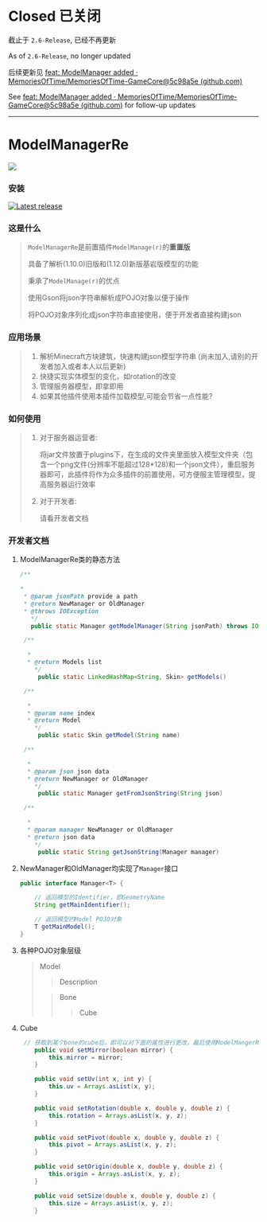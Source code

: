 # Closed 已关闭

截止于 `2.6-Release`, 已经不再更新

As of `2.6-Release`, no longer updated 

后续更新见 [feat: ModelManager added · MemoriesOfTime/MemoriesOfTime-GameCore@5c98a5e (github.com)](https://github.com/MemoriesOfTime/MemoriesOfTime-GameCore/commit/5c98a5e5a46cfcaceedaf11f8662dacf03c7df8c)

See [feat: ModelManager added · MemoriesOfTime/MemoriesOfTime-GameCore@5c98a5e (github.com)](https://github.com/MemoriesOfTime/MemoriesOfTime-GameCore/commit/5c98a5e5a46cfcaceedaf11f8662dacf03c7df8c) for follow-up updates

---

# ModelManagerRe

<a href="https://github.com/iGxnon/ModelManagerRe/README_EN.md" alt="Latest release">
    <img src="https://img.shields.io/badge/README-English-green">
</a>

### 安装

<a href="https://github.com/iGxnon/ModelManagerRe/releases/latest" alt="Latest release">
    <img src="https://img.shields.io/github/v/release/iGxnon/ModelManagerRe" alt="Latest release">
</a>


### 这是什么

> `ModelManagerRe`是前置插件`ModelManage(r)`的**重置版**
>
> 具备了解析(1.10.0)旧版和(1.12.0)新版基岩版模型的功能
>
> 秉承了`ModelManage(r)`的优点
>
> 使用Gson将json字符串解析成POJO对象以便于操作
>
> 将POJO对象序列化成json字符串直接使用，便于开发者直接构建json

### 应用场景

> 1. 解析Minecraft方块建筑，快速构建json模型字符串 (尚未加入,请别的开发者加入或者本人以后更新)
>2. 快捷实现实体模型的变化，如rotation的改变
> 3. 管理服务器模型，即拿即用
> 4. 如果其他插件使用本插件加载模型,可能会节省一点性能?

### 如何使用

> 1. 对于服务器运营者:
>
>    将jar文件放置于plugins下，在生成的文件夹里面放入模型文件夹（包含一个png文件(分辨率不能超过128*128)和一个json文件），重启服务器即可，此插件将作为众多插件的前置使用，可方便服主管理模型，提高服务器运行效率
>
> 2. 对于开发者:
>
>    请看开发者文档

### 开发者文档

1. ModelManagerRe类的静态方法

   ```java
   /**
   
   * 
    * @param jsonPath provide a path
    * @return NewManager or OldManager
    * @throws IOException 
      */
      public static Manager getModelManager(String jsonPath) throws IOException
   
    /**
   
     * 
     * @return Models list
       */
        public static LinkedHashMap<String, Skin> getModels()
   
    /**
   
     * 
     * @param name index
     * @return Model
       */
        public static Skin getModel(String name)
   
    /**
   
     * 
     * @param json json data
     * @return NewManager or OldManager
       */
        public static Manager getFromJsonString(String json)
   
    /**
   
     * 
     * @param manager NewManager or OldManager
     * @return json data
       */
        public static String getJsonString(Manager manager)

2. NewManager和OldManager均实现了`Manager`接口

   ```java
   public interface Manager<T> {
   
       // 返回模型的Identifier，即GeometryName
       String getMainIdentifier();
   
       // 返回模型的Model POJO对象
       T getMainModel();
   }
   ```

3. 各种POJO对象层级

   > Model
   >
   > > Description
   >
   > > Bone
   > >
   > > > Cube

4. Cube

   ```java
   	// 获取到某个bone的cube后，即可以对下面的属性进行更改，最后使用ModelMangerRe.getJsonString()即可
       public void setMirror(boolean mirror) {
           this.mirror = mirror;
       }
   
       public void setUv(int x, int y) {
           this.uv = Arrays.asList(x, y);
       }
   
       public void setRotation(double x, double y, double z) {
           this.rotation = Arrays.asList(x, y, z);
       }
   
       public void setPivot(double x, double y, double z) {
           this.pivot = Arrays.asList(x, y, z);
       }
   
       public void setOrigin(double x, double y, double z) {
           this.origin = Arrays.asList(x, y, z);
       }
   
       public void setSize(double x, double y, double z) {
           this.size = Arrays.asList(x, y, z);
       }
   ```

   
